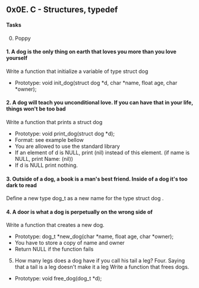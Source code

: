## 0x0E. C - Structures, typedef

#### Tasks
0. Poppy

#### 1. A dog is the only thing on earth that loves you more than you love yourself
Write a function that initialize a variable of type struct dog

- Prototype: void init_dog(struct dog *d, char *name, float age, char *owner);

#### 2. A dog will teach you unconditional love. If you can have that in your life, things won't be too bad
Write a function that prints a struct dog

- Prototype: void print_dog(struct dog *d);
- Format: see example bellow
- You are allowed to use the standard library
- If an element of d is NULL, print (nil) instead of this element. (if name is NULL, print Name: (nil))
- If d is NULL print nothing.

#### 3. Outside of a dog, a book is a man's best friend. Inside of a dog it's too dark to read

Define a new type dog_t as a new name for the type struct dog .

#### 4. A door is what a dog is perpetually on the wrong side of
Write a function that creates a new dog.

- Prototype: dog_t *new_dog(char *name, float age, char *owner);
- You have to store a copy of name and owner
- Return NULL if the function fails


5. How many legs does a dog have if you call his tail a leg? Four. Saying that a tail is a leg doesn't make it a leg
Write a function that frees dogs.

- Prototype: void free_dog(dog_t *d);

